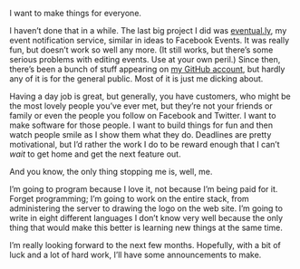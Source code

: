 <!--
id: 55701966135
link: http://monospacedmonologues.com/post/55701966135/building-software-as-a-hobby
slug: building-software-as-a-hobby
date: Wed Jul 17 2013 18:07:46 GMT+0100 (BST)
publish: 2013-07-017
tags: 
title: Building software as a hobby
-->


I want to make things for everyone.

I haven’t done that in a while. The last big project I did was
[eventual.ly](http://eventual.ly/), my event notification service,
similar in ideas to Facebook Events. It was really fun, but doesn’t work
so well any more. (It still works, but there’s some serious problems
with editing events. Use at your own peril.) Since then, there’s been a
bunch of stuff appearing on [my GitHub
account](https://github.com/SamirTalwar), but hardly any of it is for
the general public. Most of it is just me dicking about.

Having a day job is great, but generally, you have customers, who might
be the most lovely people you’ve ever met, but they’re not your friends
or family or even the people you follow on Facebook and Twitter. I want
to make software for those people. I want to build things for fun and
then watch people smile as I show them what they do. Deadlines are
pretty motivational, but I’d rather the work I do to be reward enough
that I can’t *wait* to get home and get the next feature out.

And you know, the only thing stopping me is, well, me.

I’m going to program because I love it, not because I’m being paid for
it. Forget programming; I’m going to work on the entire stack, from
administering the server to drawing the logo on the web site. I’m going
to write in eight different languages I don’t know very well because the
only thing that would make this better is learning new things at the
same time.

I’m really looking forward to the next few months. Hopefully, with a bit
of luck and a lot of hard work, I’ll have some announcements to make.

